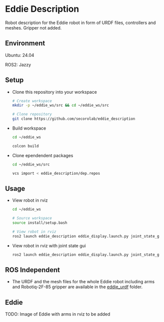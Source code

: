 # Eddie Description

Robot description for the Eddie robot in form of URDF files, controllers and meshes.
Gripper not added.

## Environment

  Ubuntu: 24.04
  
  ROS2: Jazzy

## Setup

- Clone this repository into your workspace
  
  ```bash
  # Create workspace
  mkdir -p ~/eddie_ws/src && cd ~/eddie_ws/src

  # Clone repository
  git clone https://github.com/secorolab/eddie_description
  ```

- Build workspace

  ```bash
  cd ~/eddie_ws

  colcon build
  ```

- Clone ependendent packages

    ```bash
  cd ~/eddie_ws/src

  vcs import < eddie_description/dep.repos
  ```

## Usage

- View robot in rviz

  ```bash
  cd ~/eddie_ws

  # Source workspace
  source install/setup.bash

  # View robot in rviz
  ros2 launch eddie_description eddie_display.launch.py joint_state_gui:=false
  ```

- View robot in rviz with joint state gui

  ```bash
  ros2 launch eddie_description eddie_display.launch.py joint_state_gui:=true
  ```

## ROS Independent

- The URDF and the mesh files for the whole Eddie robot including arms and Robotiq-2F-85 gripper are
  available in the [eddie_urdf](eddie_urdf) folder.

## Eddie

TODO: Image of Eddie with arms in rviz to be added
